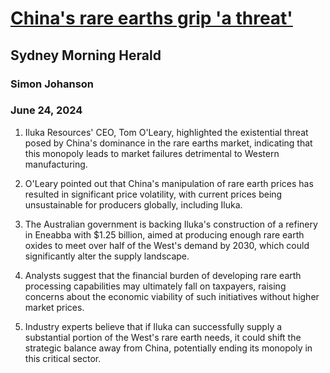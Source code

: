 # [China's rare earths grip 'a threat'](https://advance.lexis.com/api/document?collection=news&id=urn:contentItem:6C9Y-SVT1-F0J6-J03B-00000-00&context=1519360)
## Sydney Morning Herald
### Simon Johanson
### June 24, 2024

1. Iluka Resources' CEO, Tom O'Leary, highlighted the existential threat posed by China's dominance in the rare earths market, indicating that this monopoly leads to market failures detrimental to Western manufacturing.

2. O'Leary pointed out that China's manipulation of rare earth prices has resulted in significant price volatility, with current prices being unsustainable for producers globally, including Iluka.

3. The Australian government is backing Iluka's construction of a refinery in Eneabba with $1.25 billion, aimed at producing enough rare earth oxides to meet over half of the West's demand by 2030, which could significantly alter the supply landscape.

4. Analysts suggest that the financial burden of developing rare earth processing capabilities may ultimately fall on taxpayers, raising concerns about the economic viability of such initiatives without higher market prices.

5. Industry experts believe that if Iluka can successfully supply a substantial portion of the West's rare earth needs, it could shift the strategic balance away from China, potentially ending its monopoly in this critical sector.